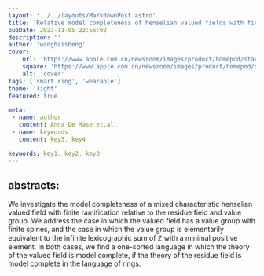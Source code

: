 ```yaml
---
layout: '../../layouts/MarkdownPost.astro'
title: 'Relative model completeness of henselian valued fields with finite ramification and various value groups'
pubDate: 2023-11-05 22:56:02
description: ''
author: 'wanghaisheng'
cover:
    url: 'https://www.apple.com.cn/newsroom/images/product/homepod/standard/Apple-HomePod-hero-230118_big.jpg.large_2x.jpg'
    square: 'https://www.apple.com.cn/newsroom/images/product/homepod/standard/Apple-HomePod-hero-230118_big.jpg.large_2x.jpg'
    alt: 'cover'
tags: ['smart ring', 'wearable'] 
theme: 'light'
featured: true

meta:
 - name: author
   content: Anna De Mase et.al.
 - name: keywords
   content: key3, key4

keywords: key1, key2, key3
---
```


## abstracts:
We investigate the model completeness of a mixed characteristic henselian valued field with finite ramification relative to the residue field and value group. We address the case in which the valued field has a value group with finite spines, and the case in which the value group is elementarily equivalent to the infinite lexicographic sum of $\mathbb{Z}$ with a minimal positive element. In both cases, we find a one-sorted language in which the theory of the valued field is model complete, if the theory of the residue field is model complete in the language of rings.
